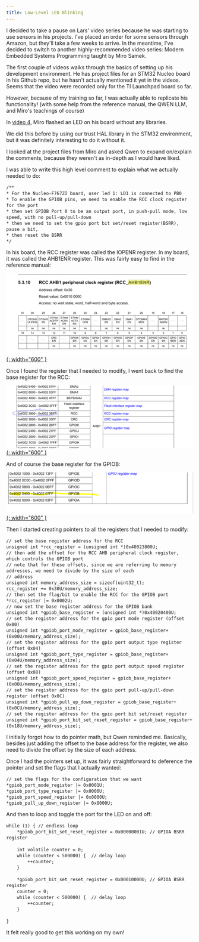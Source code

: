 ```yaml
---
title: Low-Level LED Blinking
---
```


I decided to take a pause on Lars' video series because he was starting to use sensors in his projects. I've placed an order for some sensors 
through Amazon, but they'll take a few weeks to arrive. In the meantime, I've decided to switch to another highly-recommended video series:
Modern Embedded Systems Programming taught by Miro Samek.

The first couple of videos walks through the basics of setting up his development environment. He has project files for an STM32 Nucleo board
in his Github repo, but he hasn't actually mentioned it yet in the videos. Seems that the video were recorded only for the TI Launchpad board so far.

However, because of my training so far, I was actually able to replicate his functionality! (with some help from the reference manual, the QWEN LLM, and Miro's teachings of course)

In 
<a href="https://www.youtube.com/watch?v=1Kjh0CAgnl4&list=PLPW8O6W-1chwyTzI3BHwBLbGQoPFxPAPM&index=5">video 4</a>, Miro flashed an LED on his board without any libraries.

We did this before by using our trust HAL library in the STM32 environment, but it was definitely interesting to do it without it.

I looked at the project files from Miro and asked Qwen to expand on/explain the comments, because they weren't as in-depth as I would have liked.

I was able to write this high level comment to explain what we actually needed to do:

    /**
    * For the Nucleo-F767ZI board, user led 1: LD1 is connected to PB0
    * To enable the GPIOB pins, we need to enable the RCC clock register for the port
    * then set GPIOB Port 0 to be an output port, in push-pull mode, low speed, with no pull-up/pull-down
    * then we need to set the gpio port bit set/reset register(BSRR), pause a bit,
    * then reset the BSRR
    */

In his board, the RCC register was called the IOPENR register. In my board, it was called the AHB1ENR register. 
This was fairly easy to find in the reference manual:

[![RCC Register](/assets/posts/2025-05-31-modern_embedded_blink_led/RCC_AHB1ENR_enable.PNG){: width="600" }](/assets/posts/2025-05-31-modern_embedded_blink_led/RCC_AHB1ENR_enable.PNG)

Once I found the register that I needed to modify, I went back to find the base register for the RCC:

[![RCC Base Address](/assets/posts/2025-05-31-modern_embedded_blink_led/rcc_base_address.PNG){: width="600" }](/assets/posts/2025-05-31-modern_embedded_blink_led/rcc_base_address.PNG)

And of course the base register for the GPIOB:

[![GPIO Base Address](/assets/posts/2025-05-31-modern_embedded_blink_led/gpiob_register.PNG){: width="600" }](/assets/posts/2025-05-31-modern_embedded_blink_led/gpiob_register.PNG)

Then I started creating pointers to all the registers that I needed to modify:

    // set the base register address for the RCC
    unsigned int *rcc_register = (unsigned int *)0x40023800U;
    // then add the offset for the RCC AHB peripheral clock register, which controls the GPIOB port
    // note that for these offsets, since we are referring to memory addresses, we need to divide by the size of each
    // address
    unsigned int memory_address_size = sizeof(uint32_t);
    rcc_register += 0x30U/memory_address_size;
    // then set the flag/bit to enable the RCC for the GPIOB port
    *rcc_register |= 0x0002U;
    // now set the base register address for the GPIOB bank
    unsigned int *gpiob_base_register = (unsigned int *)0x40020400U;
    // set the register address for the gpio port mode register (offset 0x00)
    unsigned int *gpiob_port_mode_register = gpiob_base_register+(0x00U/memory_address_size);
    // set the register address for the gpio port output type register (offset 0x04)
    unsigned int *gpiob_port_type_register = gpiob_base_register+(0x04U/memory_address_size);
    // set the register address for the gpio port output speed register (offset 0x08)
    unsigned int *gpiob_port_speed_register = gpiob_base_register+(0x08U/memory_address_size);
    // set the register address for the gpio port pull-up/pull-down register (offset 0x0C)
    unsigned int *gpiob_pull_up_down_register = gpiob_base_register+(0x0CU/memory_address_size);
    // set the register address for the gpio port bit set/reset register
    unsigned int *gpiob_port_bit_set_reset_register = gpiob_base_register+(0x18U/memory_address_size);

I initially forgot how to do pointer math, but Qwen reminded me. Basically, besides just adding the offset to the base address for the register, 
we also need to divide the offset by the size of each address. 

Once I had the pointers set up, it was fairly straightforward to deference the pointer and set the flags that I actually wanted:

	// set the flags for the configuration that we want
	*gpiob_port_mode_register |= 0x0001U;
	*gpiob_port_type_register |= 0x0000U;
	*gpiob_port_speed_register |= 0x0000U;
	*gpiob_pull_up_down_register |= 0x0000U;

And then to loop and toggle the port for the LED on and off:

    while (1) { // endless loop
        *gpiob_port_bit_set_reset_register = 0x00000001U; // GPIOA BSRR register

        int volatile counter = 0;
        while (counter < 500000) {  // delay loop
            ++counter;
        }

        *gpiob_port_bit_set_reset_register = 0x00010000U; // GPIOA BSRR register
        counter = 0;
        while (counter < 500000) {  // delay loop
            ++counter;
        }

    }

It felt really good to get this working on my own!
